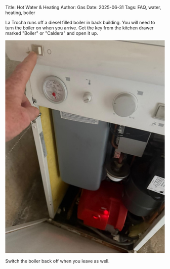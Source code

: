 Title: Hot Water & Heating
Author: Gas
Date: 2025-06-31
Tags: FAQ, water, heating, boiler

La Trocha runs off a diesel filled boiler in back building. You will
need to turn the boiler on when you arrive. Get the key from the
kitchen drawer marked "Boiler" or "Caldera" and open it up. 

<!-- end-of-preview -->
![Boiler-switch](./assets/boiler.jpg)

Switch the boiler back off when you leave as well.

